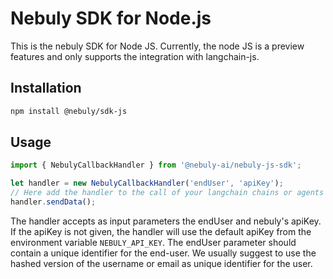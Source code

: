 # Nebuly SDK for Node.js
This is the nebuly SDK for Node JS. Currently, the node JS is a preview features and only supports the integration with langchain-js.

## Installation
```bash
npm install @nebuly/sdk-js
```

## Usage
```typescript
import { NebulyCallbackHandler } from '@nebuly-ai/nebuly-js-sdk';

let handler = new NebulyCallbackHandler('endUser', 'apiKey');
// Here add the handler to the call of your langchain chains or agents
handler.sendData();
```

The handler accepts as input parameters the endUser and nebuly's apiKey. If the apiKey is not given, the handler will use the default apiKey from the environment variable `NEBULY_API_KEY`. The endUser parameter should contain a unique identifier for the end-user. We usually suggest to use the hashed version of the username or email as unique identifier for the user.
